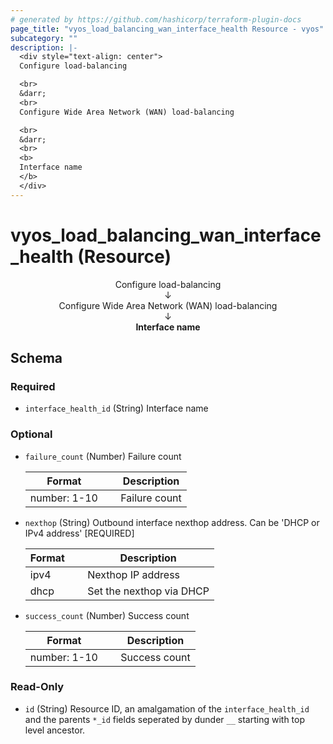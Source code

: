 ```yaml
---
# generated by https://github.com/hashicorp/terraform-plugin-docs
page_title: "vyos_load_balancing_wan_interface_health Resource - vyos"
subcategory: ""
description: |-
  <div style="text-align: center">
  Configure load-balancing

  <br>
  &darr;
  <br>
  Configure Wide Area Network (WAN) load-balancing

  <br>
  &darr;
  <br>
  <b>
  Interface name
  </b>
  </div>
---
```


# vyos_load_balancing_wan_interface_health (Resource)

<div style="text-align: center">
Configure load-balancing

<br>
&darr;
<br>
Configure Wide Area Network (WAN) load-balancing

<br>
&darr;
<br>
<b>
Interface name
</b>
</div>



<!-- schema generated by tfplugindocs -->
## Schema

### Required

- `interface_health_id` (String) Interface name

### Optional

- `failure_count` (Number) Failure count

    |  Format &emsp; | Description  |
    |----------|---------------|
    |  number: 1-10  &emsp; |  Failure count  |
- `nexthop` (String) Outbound interface nexthop address. Can be 'DHCP or IPv4 address' [REQUIRED]

    |  Format &emsp; | Description  |
    |----------|---------------|
    |  ipv4  &emsp; |  Nexthop IP address  |
    |  dhcp  &emsp; |  Set the nexthop via DHCP  |
- `success_count` (Number) Success count

    |  Format &emsp; | Description  |
    |----------|---------------|
    |  number: 1-10  &emsp; |  Success count  |

### Read-Only

- `id` (String) Resource ID, an amalgamation of the `interface_health_id` and the parents `*_id` fields seperated by dunder `__` starting with top level ancestor.
